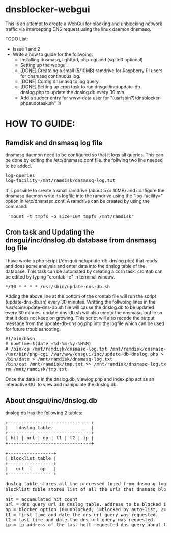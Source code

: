 # dnsblocker-webgui
<p>This is an attempt to create a WebGui for blocking and unblocking network traffic via intercepting DNS request using the linux daemon dnsmasq.</p>

<p>TODO List:</p>
<ul>
	<li>Issue 1 and 2</li>
	<li>Write a how to guide for the follwoing:
		<ul>
			<li>Installing dnsmasq, lighttpd, php-cgi and (sqlite3 optional)</li>
			<li>Setting up the webgui.</li>
			<li>[DONE] Createing a small (5/10MB) ramdrive for Raspberry PI users for dnsmasq continuous log.</li>
			<li>[DONE] Config dnsmasq to log query.</li>
			<li>[DONE] Setting up cron task to run dnsgui/inc/update-db-dnslog.php to update the dnslog.db every 30 min.</li>
			<li>Add a sudoer entry for www-data user for "(usr/sbin?)/dnsblocker-phpsudotask.sh" in </li>
		</ul>
	</li>
</ul>

<h1>HOW TO GUIDE:</h1>

<h2>Ramdisk and dnsmasq log file</h2>
<p>dnsmasq daemon need to be configured so that it logs all queries. This can be done by editing the /etc/dnsmasq.conf file. the follwing two line needed to be added.</p>
<pre>
log-queries
log-facility=/mnt/ramdisk/dnsmasq-log.txt
</pre>

<p>It is possible to create a small ramdrive (about 5 or 10MB) and configure the dnsmasq daemon write its logfile into the ramdrive using the "log-facility=" option in /etc/dnsmasq.conf.
A ramdrive can be created by using the command:</p><pre> "mount -t tmpfs -o size=10M tmpfs /mnt/ramdisk"</pre>


<h2>Cron task and Updating the dnsgui/inc/dnslog.db database from dnsmasq log file</h2>
<p>I have wrote a php script (/dnsgui/inc/update-db-dnslog.php) that reads and does some analysis and enter data into the dnslog table of the database. This task can be automated by creating a corn task.
crontab can be edited by typing "crontab -e" in terminal window.</p>
<pre>*/30 * * * * /usr/sbin/update-dns-db.sh</pre>
<p>Adding the above line at the bottom of the crontab file will run the script (update-dns-db.sh) every 30 minutes.
Writting the follwoing lines in the /usr/sbin/update-dns-db.sh file will cause the dnslog.db to be updated every 30 minues. update-dns-db.sh will also empty the dnsmasq logfile so that it does not keep on growing. This script will also recode the output message from the update-db-dnslog.php into the logfile which can be used for future troubleshooting.</p>
<pre>
#!/bin/bash
# nowtime=$(date +%d-%m-%y-%H%M)
# /bin/cp /mnt/ramdisk/dnsmasq-log.txt /mnt/ramdisk/dnsmasq-log-$nowtime.bak
/usr/bin/php-cgi /var/www/dnsgui/inc/update-db-dnslog.php > /mnt/ramdisk/tmp.txt
/bin/date > /mnt/ramdisk/dnsmasq-log.txt
/bin/cat /mnt/ramdisk/tmp.txt >> /mnt/ramdisk/dnsmasq-log.txt
rm /mnt/ramdisk/tmp.txt
</pre>
<p>Once the data is in the dnslog.db, viewlog.php and index.php act as an interactive GUI to view and manipulate the dnslog.db.</p>
<h2>About dnsgui/inc/dnslog.db</h2>
<p>dnslog.db has the following 2 tables:</p>



<pre>
+-------------------------------+
|    dnslog table               |
+-------------------------------+
| hit | url | op | t1 | t2 | ip |
+-------------------------------+

+-----------------+
| blocklist table |
+-----------------+
|   url  |   op   |
+-----------------+

dnslog table stores all the processed loged from dnsmasq logfile.
blocklist table stores list of all the urls that dnsmasq blocks using the .conf files in "/etc/dnsmasq.d/". the .conf file in "/etc/dnsmasq.d/" are generated based on this table.

hit = accumulated hit count
url = dns query url in dnslog table. address to be blocked in blocklist table.
op = blocked option (0=unblocked, 1=blocked by auto-list, 2=blocked by custom list)
t1 = first time and date the dns url query was requested.
t2 = last time and date the dns url query was requested.
ip = ip address of the last holt requested dns query about the given url
</pre>
